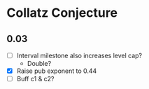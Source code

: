 # Collatz Conjecture

## 0.03

- [ ] Interval milestone also increases level cap?
  - Double?
- [x] Raise pub exponent to 0.44
- [ ] Buff c1 & c2?

